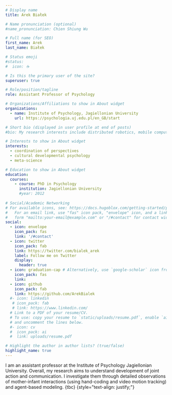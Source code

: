 ```yaml
---
# Display name
title: Arek Białek

# Name pronunciation (optional)
#name_pronunciation: Chien Shiung Wu

# Full name (for SEO)
first_name: Arek
last_name: Białek

# Status emoji
#status:
#  icon: ☕️

# Is this the primary user of the site?
superuser: true

# Role/position/tagline
role: Assistant Professor of Psychology

# Organizations/Affiliations to show in About widget
organizations:
  - name: Institute of Psychology, Jagiellonian University
    url: https://psychologia.uj.edu.pl/en_GB/start

# Short bio (displayed in user profile at end of posts)
#bio: My research interests include distributed robotics, mobile computing and programmable matter.

# Interests to show in About widget
interests:
  - coordination of perspectives
  - cultural developmental psychology
  - meta-science

# Education to show in About widget
education:
  courses:
    - course: PhD in Psychology
      institution: Jagiellonian University
      #year: 2012
    
# Social/Academic Networking
# For available icons, see: https://docs.hugoblox.com/getting-started/page-builder/#icons
#   For an email link, use "fas" icon pack, "envelope" icon, and a link in the
#   form "mailto:your-email@example.com" or "/#contact" for contact widget.
social:
  - icon: envelope
    icon_pack: fas
    link: '/#contact'
  - icon: twitter
    icon_pack: fab
    link: https://twitter.com/bialek_arek
    label: Follow me on Twitter
    display:
      header: true
  - icon: graduation-cap # Alternatively, use `google-scholar` icon from `ai` icon pack
    icon_pack: fas
    link: 
  - icon: github
    icon_pack: fab
    link: https://github.com/ArekBialek
  #- icon: linkedin
   # icon_pack: fab
   # link: https://www.linkedin.com/
  # Link to a PDF of your resume/CV.
  # To use: copy your resume to `static/uploads/resume.pdf`, enable `ai` icons in `params.yaml`,
  # and uncomment the lines below.
  #- icon: cv
  #  icon_pack: ai
  #  link: uploads/resume.pdf

# Highlight the author in author lists? (true/false)
highlight_name: true
---
```

I am an assistant professor at the Institute of Psychology Jagiellonian University. 
Overall, my research aims to understand development of joint action and communication. I investigate them through detailed observations of mother-infant interactions (using hand-coding and video motion tracking) and agent-based modeling. {tbc}
{style="text-align: justify;"}
